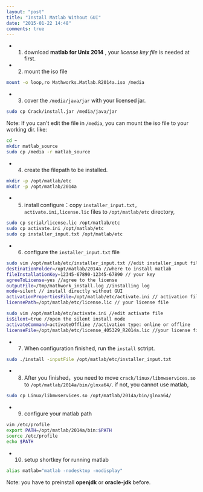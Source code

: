 ```yaml
---
layout: "post"
title: "Install Matlab Without GUI"
date: "2015-01-22 14:48"
comments: true
---
```



- 1. download **matlab for Unix 2014** , your *license key file* is needed at first.

- 2. mount the iso file

```bash
mount -o loop,ro Mathworks.Matlab.R2014a.iso /media
```

- 3. cover the `/media/java/jar` with your licensed jar.

```bash
sudo cp Crack/install.jar /media/java/jar
```

Note: If you can't edit the file in `/media`, you can mount the iso file to your working dir. like:

```bash
cd ~
mkdir matlab_source
sudo cp /media -r matlab_source
```

- 4. create the filepath to be installed.

```bash
mkdir -p /opt/matlab/etc
mkdir -p /opt/matlab/2014a
```

- 5. install configure：copy `installer_input.txt, activate.ini,license.lic` files to `/opt/matlab/etc` directory,

```bash
sudo cp serial/license.lic /opt/matlab/etc
sudo cp activate.ini /opt/matlab/etc
sudo cp installer_input.txt /opt/matlab/etc
```

- 6. configure the `installer_input.txt` file

```bash
sudo vim /opt/matlab/etc/installer_input.txt //edit installer_input file
destinationFolder=/opt/matlab/2014a //where to install matlab
fileInstallationKey=12345-67890-12345-67890 // your key
agreeToLicense=yes //agree to the license
outputFile=/tmp/mathwork_install.log //installing log
mode=silent // install directly without GUI
activationPropertiesFile=/opt/matlab/etc/activate.ini // activation file
licensePath=/opt/matlab/etc/license.lic // your license file
```

```bash
sudo vim /opt/matlab/etc/activate.ini //edit activate file
isSilent=true //open the silent install mode
activateCommand=activateOffline //activation type: online or offline
licenseFile=/opt/matlab/etc/license_405329_R2014a.lic //your license file location
```

- 7. When configuration finished, run the `install` sctript.

```bash
sudo ./install -inputFile /opt/matlab/etc/installer_input.txt
```

- 8. After you finished，you need to move `crack/linux/libmwservices.so` to `/opt/matlab/2014a/bin/glnxa64/`. if not, you cannot use matlab,

```bash
sudo cp Linux/libmwservices.so /opt/matlab/2014a/bin/glnxa64/
```

- 9.  configure your matlab path

```bash
vim /etc/profile
export PATH=/opt/matlab/2014a/bin:$PATH
source /etc/profile
echo $PATH
```

- 10. setup shortkey for running matlab

```bash
alias matlab="matlab -nodesktop -nodisplay"
```

Note: you have to preinstall **openjdk** or **oracle-jdk** before.
